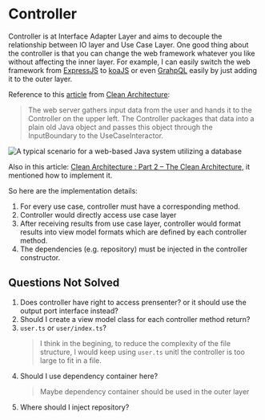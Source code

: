 # Controller

Controller is at Interface Adapter Layer and aims to decouple the relationship between IO layer and Use Case Layer. One good thing about the controller is that you can change the web framework whatever you like without affecting the inner layer. For example, I can easily switch the web framework from [ExpressJS](https://www.npmjs.com/package/express) to [koaJS](https://www.npmjs.com/package/koa) or even [GrahpQL](https://www.npmjs.com/package/graphql) easily by just adding it to the outer layer.

Reference to this [article][ca-article] from [Clean Architecture][ca-book]:

> The web server gathers input data from the user and hands it to the Controller on the upper left.
> The Controller packages that data into a plain old Java object and passes this object through the InputBoundary to the UseCaseInteractor.

![ A typical scenario for a web-based Java system utilizing a database](http://www.informit.com/content/images/chap22_9780134494166/elementLinks/22fig02.jpg)

Also in this article: [Clean Architecture : Part 2 – The Clean Architecture][ca-article-2], it mentioned how to implement it.

So here are the implementation details:

1. For every use case, controller must have a corresponding method.
2. Controller would directly access use case layer
3. After receiving results from use case layer, controller would format results into view model formats which are defined by each controller method.
4. The dependencies (e.g. repository) must be injected in the controller constructor.

## Questions Not Solved

1. Does controller have right to access prensenter? or it should use the output port interface instead?
2. Should I create a view model class for each controller method return?
3. `user.ts` or `user/index.ts`?
   > I think in the begining, to reduce the complexity of the file structure, I would keep using `user.ts` unitl the controller is too large to fit in a file.
4. Should I use dependency container here?
   > Maybe dependency container should be used in the outer layer
5. Where should I inject repository?

[ca-article]: http://www.informit.com/articles/article.aspx?p=2832399&seqNum=2 'Clean Architecture Article'
[ca-book]: http://www.informit.com/store/clean-architecture--craftsmans-guide-to-software-structure-9780134494166?w_ptgrevartcl=The+Clean+Architecture+Dependency+Rule_2832399 'Clean Architecture Book'
[ca-article-2]: https://crosp.net/blog/software-architecture/clean-architecture-part-2-the-clean-architecture/

